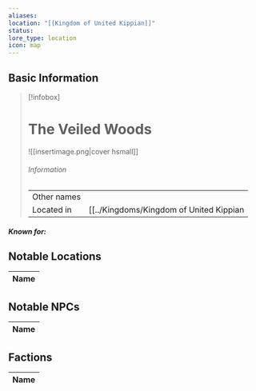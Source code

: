 ```yaml
---
aliases: 
location: "[[Kingdom of United Kippian]]"
status: 
lore_type: location
icon: map
---
```

## Basic Information
> [!infobox]
> # The Veiled Woods
> ![[insertimage.png|cover hsmall]]
> ###### Information
> |   |  |
> | ---- | ---- |
> | Other names | |
> | Located in | [[../Kingdoms/Kingdom of United Kippian|Kingdom of United Kippian]]|
##### Known for:
## Notable Locations
| Name |
| ---- |

## Notable NPCs
| Name |
| ---- |

## Factions
| Name |
| ---- |
